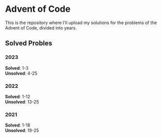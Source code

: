 # Advent of Code

This is the repository where I'll upload my solutions for the problems of the Advent of Code, divided into years.

## Solved Probles

### 2023

**Solved**: 1-3  
**Unsolved**: 4-25

### 2022

**Solved**: 1-12  
**Unsolved**: 13-25

### 2021

**Solved**: 1-18  
**Unsolved**: 19-25
